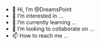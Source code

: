 - 👋 Hi, I’m @DreamsPoint
- 👀 I’m interested in ...
- 🌱 I’m currently learning ...
- 💞️ I’m looking to collaborate on ...
- 📫 How to reach me ...

<!---
DreamsPoint/DreamsPoint is a ✨ special ✨ repository because its `README.md` (this file) appears on your GitHub profile.
You can click the Preview link to take a look at your changes.
--->
